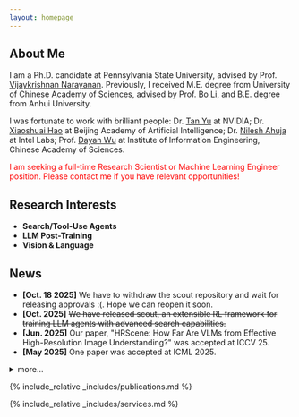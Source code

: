 ```yaml
---
layout: homepage
---
```


## About Me

I am a Ph.D. candidate at Pennsylvania State University, advised by Prof. [Vijaykrishnan Narayanan](https://sites.psu.edu/vijaykrishnannarayanan/). Previously, I received M.E. degree from University of Chinese Academy of Sciences, advised by Prof. [Bo Li](https://people.ucas.ac.cn/~iieLibo), and B.E. degree from Anhui University.

I was fortunate to work with brilliant people: Dr. [Tan Yu](https://sites.google.com/site/tanyuspersonalwebsite/) at NVIDIA; Dr. [Xiaoshuai Hao](https://scholar.google.com/citations?user=ui0lvY4AAAAJ) at Beijing Academy of Artificial Intelligence; Dr. [Nilesh Ahuja](https://scholar.google.com/citations?user=y9njJHAAAAAJ) at Intel Labs; Prof. [Dayan Wu](https://scholar.google.com/citations?user=O6g-IHsAAAAJ) at Institute of Information Engineering, Chinese Academy of Sciences.

<span style="color:red">I am seeking a full-time Research Scientist or Machine Learning Engineer position. Please contact me if you have relevant opportunities!</span>

## Research Interests
- **Search/Tool-Use Agents**
- **LLM Post-Training**
- **Vision & Language**

## News
- **[Oct. 18 2025]** We have to withdraw the scout repository and wait for releasing approvals :(. Hope we can reopen it soon.
- **[Oct. 2025]** <strike>We have released scout, an extensible RL framework for training LLM agents with advanced search capabilities.</strike>
- **[Jun. 2025]** Our paper, "HRScene: How Far Are VLMs from Effective High-Resolution Image Understanding?" was accepted at ICCV 25.
- **[May 2025]** One paper was accepted at ICML 2025.
<details><summary> more... </summary>
<ul>
  <li>[Mar. 2025] I will be interning at NVIDIA this summer. See you in Santa Clara!</li>
</ul>   
</details>

{% include_relative _includes/publications.md %}

{% include_relative _includes/services.md %}

